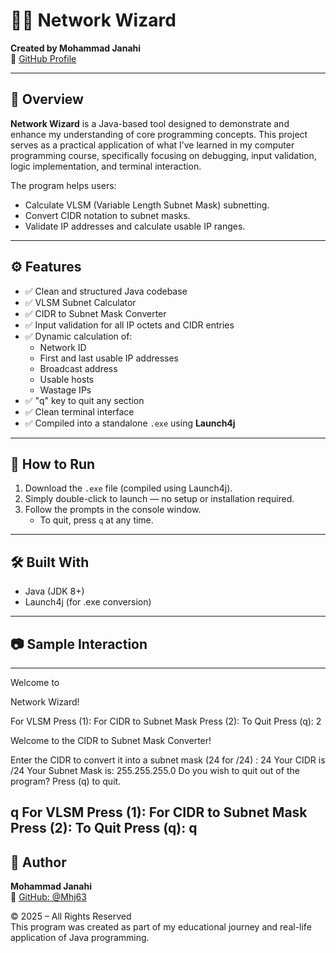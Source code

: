 # 🧙‍♂️ Network Wizard

**Created by Mohammad Janahi**  
🔗 [GitHub Profile](https://github.com/Mhj63)

---

## 📌 Overview

**Network Wizard** is a Java-based tool designed to demonstrate and enhance my understanding of core programming concepts. This project serves as a practical application of what I’ve learned in my computer programming course, specifically focusing on debugging, input validation, logic implementation, and terminal interaction.

The program helps users:
- Calculate VLSM (Variable Length Subnet Mask) subnetting.
- Convert CIDR notation to subnet masks.
- Validate IP addresses and calculate usable IP ranges.

---

## ⚙️ Features

- ✅ Clean and structured Java codebase
- ✅ VLSM Subnet Calculator
- ✅ CIDR to Subnet Mask Converter
- ✅ Input validation for all IP octets and CIDR entries
- ✅ Dynamic calculation of:
  - Network ID
  - First and last usable IP addresses
  - Broadcast address
  - Usable hosts
  - Wastage IPs
- ✅ "q" key to quit any section
- ✅ Clean terminal interface
- ✅ Compiled into a standalone `.exe` using **Launch4j**

---

## 🚀 How to Run

1. Download the `.exe` file (compiled using Launch4j).
2. Simply double-click to launch — no setup or installation required.
3. Follow the prompts in the console window.
   - To quit, press `q` at any time.

---

## 🛠️ Built With

- Java (JDK 8+)
- Launch4j (for .exe conversion)

---

## 📷 Sample Interaction

---

Welcome to

Network
Wizard!
 


For VLSM Press (1):
For CIDR to Subnet Mask Press (2):
To Quit Press (q):
2

Welcome to the CIDR to Subnet Mask Converter!

Enter the CIDR to convert it into a subnet mask (24 for /24) :
24
Your CIDR is /24
Your Subnet Mask is: 255.255.255.0
Do you wish to quit out of the program?
Press (q) to quit.

q
For VLSM Press (1):
For CIDR to Subnet Mask Press (2):
To Quit Press (q):
q
---

## 👤 Author

**Mohammad Janahi**  
🔗 [GitHub: @Mhj63](https://github.com/Mhj63)

© 2025 – All Rights Reserved  
This program was created as part of my educational journey and real-life application of Java programming.


